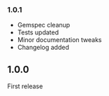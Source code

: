 ### 1.0.1

* Gemspec cleanup
* Tests updated
* Minor documentation tweaks
* Changelog added

## 1.0.0

First release